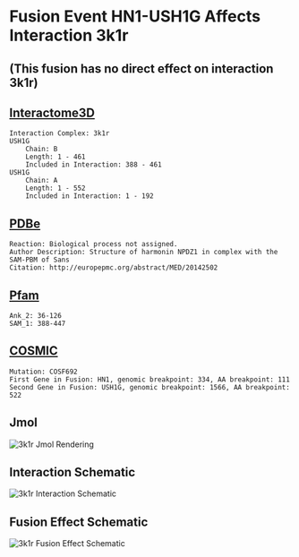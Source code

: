 
# Fusion Event HN1-USH1G Affects Interaction 3k1r
## (This fusion has no direct effect on interaction 3k1r)
## [Interactome3D](http://interactome3d.irbbarcelona.org/interaction.php?ids=Q495M9;Q9Y6N9&dataset=human&rs=True&connect=1)
	Interaction Complex: 3k1r
	USH1G
		Chain: B
		Length: 1 - 461
		Included in Interaction: 388 - 461
	USH1G
		Chain: A
		Length: 1 - 552
		Included in Interaction: 1 - 192
## [PDBe](http://www.ebi.ac.uk/pdbe/entry/pdb/3k1r)
	Reaction: Biological process not assigned.
	Author Description: Structure of harmonin NPDZ1 in complex with the SAM-PBM of Sans
	Citation: http://europepmc.org/abstract/MED/20142502
## [Pfam](http://pfam.xfam.org/protein/Q495M9)
	Ank_2: 36-126
	SAM_1: 388-447
## [COSMIC](http://cancer.sanger.ac.uk/cosmic/fusion/overview?fid=68154&gid=68157)
	Mutation: COSF692
	First Gene in Fusion: HN1, genomic breakpoint: 334, AA breakpoint: 111
	Second Gene in Fusion: USH1G, genomic breakpoint: 1566, AA breakpoint: 522
## Jmol
![3k1r Jmol Rendering](/Users/joshuaburkhart/Research/ReactomePPI/src/../data/output/reports/3k1r/src/png/3k1r.png)
## Interaction Schematic
![3k1r Interaction Schematic](/Users/joshuaburkhart/Research/ReactomePPI/src/../data/output/reports/3k1r/src/png/3k1r_scheme.png)
## Fusion Effect Schematic
![3k1r Fusion Effect Schematic](/Users/joshuaburkhart/Research/ReactomePPI/src/../data/output/reports/3k1r/src/png/3k1r_fusion_scheme.png)
